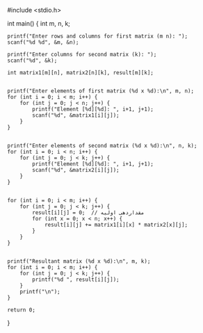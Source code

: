   #include <stdio.h>

int main() {
    int m, n, k;
    
    
    printf("Enter rows and columns for first matrix (m n): ");
    scanf("%d %d", &m, &n);
    
    printf("Enter columns for second matrix (k): ");
    scanf("%d", &k);
    
    int matrix1[m][n], matrix2[n][k], result[m][k];
    
    
    printf("Enter elements of first matrix (%d x %d):\n", m, n);
    for (int i = 0; i < m; i++) {
        for (int j = 0; j < n; j++) {
            printf("Element [%d][%d]: ", i+1, j+1);
            scanf("%d", &matrix1[i][j]);
        }
    }
    
    
    printf("Enter elements of second matrix (%d x %d):\n", n, k);
    for (int i = 0; i < n; i++) {
        for (int j = 0; j < k; j++) {
            printf("Element [%d][%d]: ", i+1, j+1);
            scanf("%d", &matrix2[i][j]);
        }
    }
    
    
    for (int i = 0; i < m; i++) {
        for (int j = 0; j < k; j++) {
            result[i][j] = 0;  // مقداردهی اولیه
            for (int x = 0; x < n; x++) {
                result[i][j] += matrix1[i][x] * matrix2[x][j];
            }
        }
    }
    
    
    printf("Resultant matrix (%d x %d):\n", m, k);
    for (int i = 0; i < m; i++) {
        for (int j = 0; j < k; j++) {
            printf("%d ", result[i][j]);
        }
        printf("\n");
    }

    return 0;
}
